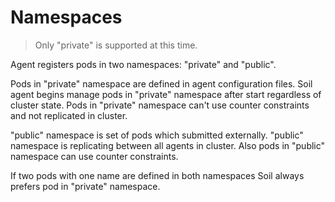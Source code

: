 # Namespaces

> Only "private" is supported at this time.

Agent registers pods in two namespaces: "private" and "public".

Pods in "private" namespace are defined in agent configuration files. Soil 
agent begins manage pods in "private" namespace after start regardless of 
cluster state. Pods in "private" namespace can't use counter constraints and 
not replicated in cluster.

"public" namespace is set of pods which submitted externally. "public" 
namespace is replicating between all agents in cluster. Also pods in "public"
namespace can use counter constraints.

If two pods with one name are defined in both namespaces Soil always prefers 
pod in "private" namespace.